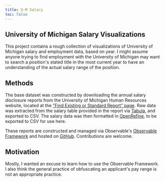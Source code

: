 ```yaml
---
title: U-M Salary 
toc: false
---
```



## University of Michigan Salary Visualizations
This project contains a rough collection of visualizations of University of Michigan salary and employment data, based on year. I might assume anyone trying to find employment with the University of Michigan may want to search a position's stated title in the most current year to have an understanding of the actual salary range of the position.

## Methods
The base dataset was constructed by downloading the annual salary disclosure reports from the University of Michigan Human Resources website, located at the ["Find Existing or Standard Report" page](https://hr.umich.edu/working-u-m/management-administration/hr-data-analytics-services/find-existing-or-standard-report). Raw data was extracted from the salary table provided in the report via [Tabula](https://tabula.technology/), and exported to CSV. The salary data was then formatted in [OpenRefine](https://openrefine.org/), to be exported to CSV for use here.

These reports are constructed and managed via Observable's [Observable Framework](https://observablehq.com/framework/) and hosted on [GitHub](https://github.com/jshwlkr/umsalary). Contributions are welcome.

## Motivation
Mostly, I wanted an excuse to learn how to use the Observable Framework. I also think the general practice of obfuscating an applicant's pay range is not an appropriate practice.